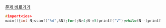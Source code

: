 [문제 바로가기](https://boj.kr/27219)

```c++
#import<ios>
main(){int N;scanf("%d",&N);for(;N>4;N-=5)printf("V");while(N--)printf("I");}
```